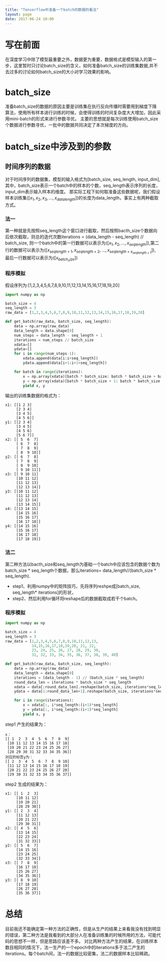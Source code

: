 ```yaml
---
title: "Tensorflow中准备一个batch的数据的看法"
layout: page
date: 2017-06-24 10:00
---
```


# 写在前面
在深度学习中除了模型最重要之外，数据更为重要，数据格式是模型输入的第一步，这里暂时只讨论batch_size的含义，如何准备batch_size的训练集数据,并不去过多的讨论如何batch_size的大小对学习效果的影响。

# batch_size
准备batch_size的数据的原因主要是训练集在执行反向传播时需要用到梯度下降算法，使用所有样本进行训练的时候，会使得训练的时间复杂度大大增加，因此采用mini-batch的形式来进行参数寻优。
主要的思想就是每次训练使用batch_size个数据进行参数寻优，一批中的数据共同决定了本次梯度的方向。

# batch_size中涉及到的参数
## 时间序列的数据
对于时间序列的数据集，模型的输入格式为[batch_size, seq_length, input_dim], 其中，batch_size表示一个batch中的样本的个数，seq_length表示序列的长度，input_dim表示输入样本的维度。
那实际工程下如何取准备这些数据呢，我们假设样本训练集$([x_1, x_2, x_3, ..., x_{datalength}])$的长度为data_length，事实上有两种截取方式。
### 法一
第一种就是先按照seq_length这个窗口进行截取，然后按照bacth_size个数据向后依次截取，则总的迭代次数iterations = (data_length - seq_length) // batch_size, 则一个batch中的第一行数据可以表示为$([x_1, x_2, ...,x_{seqlength}])$,第二行的数据可以表示为$([x_{seqlength+1}, x_{seqlength+2}, ..., x_{seqlength+x_{seqlength+1}}])$, 最后一行数据可以表示为$([x_{batch_size}])$
### 程序模拟
假设序列为:[1,2,3,4,5,6,7,8,9,10,11,12,13,14,15,16,17,18,19,20]

```python
import numpy as np

batch_size = 4
seq_length = 3
raw_data = [1,2,3,4,5,6,7,8,9,10,11,12,13,14,15,16,17,18,19,20]

def get_batch(raw_data, batch_size, seq_length):
    data = np.array(raw_data)
    data_length = data.shape[0]
    num_steps = data_length - seq_length + 1
    iterations = num_steps // batch_size
    xdata=[]
    ydata=[]
    for i in range(num_steps-1):
        xdata.append(data[i:i+seq_length])
        ydata.append(data[i+1:i+1+seq_length])

    for batch in range(iterations):
        x = np.array(xdata)[batch * batch_size: batch * batch_size + batch_size, :]
        y = np.array(xdata)[batch * batch_size + 1: batch * batch_size + 1 + batch_size, :]
        yield x, y
```
输出的训练集数据的格式为：
```
x1: [[1 2 3]
     [2 3 4]
     [3 4 5]
     [4 5 6]]
y1: [[2 3 4]
     [3 4 5]
     [4 5 6]
     [5 6 7]]
x2: [[ 5  6  7]
     [ 6  7  8]
     [ 7  8  9]
     [ 8  9 10]]
y2: [[ 6  7  8]
     [ 7  8  9]
     [ 8  9 10]
     [ 9 10 11]]
x3: [[ 9 10 11]
     [10 11 12]
     [11 12 13]
     [12 13 14]]
y3: [[10 11 12]
     [11 12 13]
     [12 13 14]
     [13 14 15]]
x4: [[13 14 15]
     [14 15 16]
     [15 16 17]
     [16 17 18]]
y4: [[14 15 16]
     [15 16 17]
     [16 17 18]
     [17 18 19]]
```


### 法二
第二种方法以bacth_size和seq_length为基础一个batch中应该包含的数据个数为batch_size * seq_length个数据，那么iterations= data_length//(batch_size * seq_length).
- step1、利用numpy中的矩阵技巧，先将序列reshpe成[batch_size, seq_length* iterations]的形状，
- step2、然后利用for循环将reshape后的数据截取成若干个batch。

### 程序模拟

```python
import numpy as np

batch_size = 4
seq_length = 3
raw_data = [1,2,3,4,5,6,7,8,9,10,11,12,13,
            14,15,16,17,18,19,20, 21, 22, 
            23, 24, 25, 26, 27, 28, 29, 30, 
            31, 32, 33, 34, 35, 36, 37, 38, 39, 40]

def get_batch(raw_data, batch_size, seq_length):
    data = np.array(raw_data)
    data_length = data.shape[0]
    iterations = (data_length - 1) // (batch_size * seq_length)
    round_data_len = iterations * batch_size * seq_length
    xdata = data[:round_data_len].reshape(batch_size, iterations*seq_length)
    ydata = data[1:round_data_len+1].reshape(batch_size, iterations*seq_length)

    for i in range(iterations):
        x = xdata[:, i*seq_length:(i+1)*seq_length]
        y = ydata[:, i*seq_length:(i+1)*seq_length]
        yield x, y
```
step1 产生的结果为：
```
x：
[[ 1  2  3  4  5  6  7  8  9]
 [10 11 12 13 14 15 16 17 18]
 [19 20 21 22 23 24 25 26 27]
 [28 29 30 31 32 33 34 35 36]]
对应的标签y为：
[[ 2  3  4  5  6  7  8  9 10]
 [11 12 13 14 15 16 17 18 19]
 [20 21 22 23 24 25 26 27 28]
 [29 30 31 32 33 34 35 36 37]]
```
step2 生成的结果为：
```
x1: [[ 1  2  3]
     [10 11 12]
     [19 20 21]
     [28 29 30]]
y1: [[ 2  3  4]
     [11 12 13]
     [20 21 22]
     [29 30 31]]
x2: [[ 4  5  6]
     [13 14 15]
     [22 23 24]
     [31 32 33]]
y2: [[ 5  6  7]
     [14 15 16]
     [23 24 25]
     [32 33 34]]
x3: [[ 7  8  9]
     [16 17 18]
     [25 26 27]
     [34 35 36]]
y3: [[ 8  9 10]
     [17 18 19]
     [26 27 28]
     [35 36 37]]
```

# 总结
目前我还不能确定第一种方法的正确性，但是从生产的结果上来看我没有找到明显的错误，第二种方法是我看到的大部分人在准备训练集的时候所用的方法，可能代码的思想不一样，但是思路应该差不多。
对比两种方法产生的结果，在训练样本数目相同的情况下，法一生产的一个epoch中的iterations多于法二产生的iterations。每个batch间，法一的数据比较密集，法二的数据样本比较稀疏。
